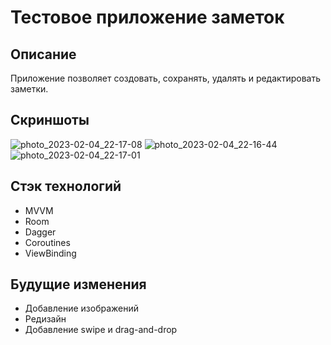 # Тестовое приложение заметок

## Описание
Приложение позволяет создовать, сохранять, удалять и редактировать заметки.

## Скриншоты
![photo_2023-02-04_22-17-08](https://user-images.githubusercontent.com/96061286/216778212-fb920987-9cea-49aa-a2ae-d7d46cd8209c.jpg)
![photo_2023-02-04_22-16-44](https://user-images.githubusercontent.com/96061286/216778126-dedc6e62-fcf2-40e9-8cea-03f02d061e68.jpg)
![photo_2023-02-04_22-17-01](https://user-images.githubusercontent.com/96061286/216778200-79722ffa-3ae4-49ea-9132-3f9454482945.jpg)

## Стэк технологий
- MVVM
- Room
- Dagger
- Coroutines
- ViewBinding

## Будущие изменения 
- Добавление изображений
- Редизайн
- Добавление swipe и drag-and-drop
